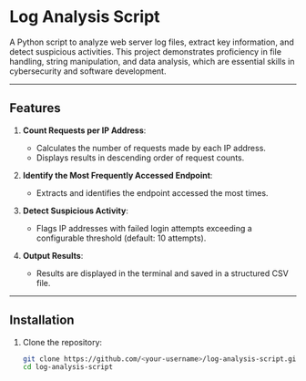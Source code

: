 # Log Analysis Script

A Python script to analyze web server log files, extract key information, and detect suspicious activities. This project demonstrates proficiency in file handling, string manipulation, and data analysis, which are essential skills in cybersecurity and software development.

---

## Features

1. **Count Requests per IP Address**:
   - Calculates the number of requests made by each IP address.
   - Displays results in descending order of request counts.

2. **Identify the Most Frequently Accessed Endpoint**:
   - Extracts and identifies the endpoint accessed the most times.

3. **Detect Suspicious Activity**:
   - Flags IP addresses with failed login attempts exceeding a configurable threshold (default: 10 attempts).

4. **Output Results**:
   - Results are displayed in the terminal and saved in a structured CSV file.

---

## Installation

1. Clone the repository:
   ```bash
   git clone https://github.com/<your-username>/log-analysis-script.git
   cd log-analysis-script
